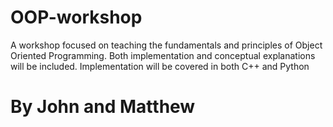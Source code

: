 # OOP-workshop

A workshop focused on teaching the fundamentals and principles of Object Oriented Programming. Both implementation and conceptual explanations will be included. Implementation will be covered in both C++ and Python
# By John and Matthew
